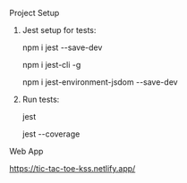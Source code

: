 Project Setup

1) Jest setup for tests:
	
	npm i jest --save-dev

	npm i jest-cli -g

	npm i jest-environment-jsdom --save-dev


2) Run tests: 

	jest
	
    jest --coverage
    

Web App

https://tic-tac-toe-kss.netlify.app/
